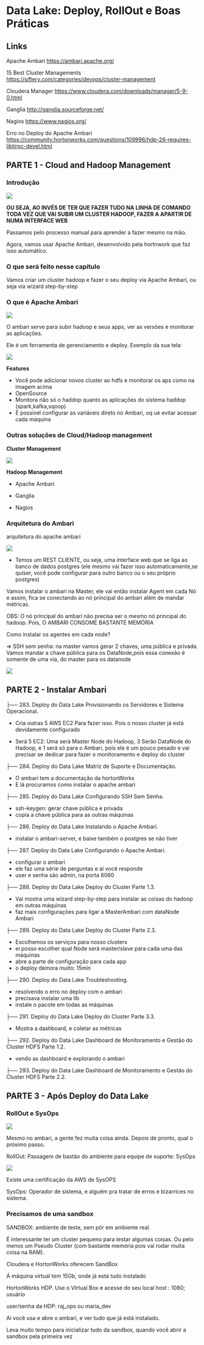 # Data Lake: Deploy, RollOut e Boas Práticas

## Links

Apache Ambari
https://ambari.apache.org/

15 Best Cluster Managements
https://siftery.com/categories/devops/cluster-management

Cloudera Manager
https://www.cloudera.com/downloads/manager/5-9-0.html

Ganglia
http://ganglia.sourceforge.net/

Nagios
https://www.nagios.org/

Erro no Deploy do Apache Ambari
https://community.hortonworks.com/questions/109996/hdp-26-requires-libtirpc-devel.html

## PARTE 1 - Cloud and Hadoop Management

### Introdução

![](/home/rhavel/Documentos/STUDY-PROJECTS/data-engineering-study/ds-academy/formacao-data-enginner/course-02-data-lake/imgs/img-c2-9-01.png)

**OU SEJA, AO INVÉS DE TER QUE FAZER TUDO NA LINHA DE COMANDO TODA VEZ QUE VAI SUBIR UM CLUSTER  HADOOP, FAZER A APARTIR DE NUMA INTERFACE WEB**

Passamos pelo processo manual para aprender a fazer mesmo na mão.

Agora, vamos usar Apache Ambari, desenvolvido pela hortnwork que faz isso automático.

### O que será feito nesse capítulo

Vamos criar um cluster hadoop e fazer o seu deploy via Apache Ambari, ou seja via wizard step-by-step

### O que é Apache Ambari

![](/home/rhavel/Documentos/STUDY-PROJECTS/data-engineering-study/ds-academy/formacao-data-enginner/course-02-data-lake/imgs/img-c2-9-02.png)

O ambari serve para subir hadoop e seus apps, ver as versões e monitorar as aplicações.

Ele é um ferramenta de gerenciamento e deploy. Exemplo da sua tela:

![](/home/rhavel/Documentos/STUDY-PROJECTS/data-engineering-study/ds-academy/formacao-data-enginner/course-02-data-lake/imgs/img-c2-9-03.png)

**Features**

+ Você pode adicionar novos cluster ao hdfs e monitorar os aps como na imagem acima
+ OpenSource
+ Monitora não só o haddop quanto as aplicaçôes do sistema haddop (spark,kafka,sqoop)
+ É possível configurar as variáveis direto no Ambari, oq ue evitar acessar cada máquina

### Outras soluções de Cloud/Hadoop management

**Cluster Management**

![](/home/rhavel/Documentos/STUDY-PROJECTS/data-engineering-study/ds-academy/formacao-data-enginner/course-02-data-lake/imgs/img-c2-9-04.png)

**Hadoop Management**

+ Apache Ambari

+ Ganglia 

+ Nagios

### Arquitetura do Ambari


arquitetura do apache ambari

![](/home/rhavel/Documentos/STUDY-PROJECTS/data-engineering-study/ds-academy/formacao-data-enginner/course-02-data-lake/imgs/img-c2-9-05.png)

+ Temos um REST CLIENTE, ou seja, uma interface web que se liga ao banco de dados postgres (ele mesmo vai fazer isso automaticamente,se quiser, você pode configurar para outro banco ou o seu próprio postgres)

Vamos instalar o ambari na Master, ele vai então instalar Agent em cada Nó e assim, fica se conectando ao nó principal do ambari além de mandar métricas.

OBS: O nó principal do ambari não precisa ser o mesmo nó principal do hadoop. Pois, O AMBARI CONSOME BASTANTE MEMÓRIA

Como instalar os agentes em cada node?

=> SSH sem senha: na master vamos gerar 2 chaves, uma pública e privada. Vamos mandar a chave pública para os DataNode,pois essa conexão é somente de uma via, do master para os datanode

![](/home/rhavel/Documentos/STUDY-PROJECTS/data-engineering-study/ds-academy/formacao-data-enginner/course-02-data-lake/imgs/img-c2-9-06.png)



## PARTE 2 - Instalar Ambari

├── 283. Deploy do Data Lake  Provisionando os Servidores e Sistema Operacional. 
+ Cria outras 5 AWS EC2 Para fazer isso. Pois o nosso cluster já está devidamente configurado

+ Será 5 EC2: Uma será Master Node do Hadoop, 3 Serão DataNode do Hadoop, e 1 será só para o Ambari, pois ele é um pouco pesado e vai precisar se dedicar para fazer o monitoramento e deploy do cluster

  

├── 284. Deploy do Data Lake  Matriz de Suporte e Documentação. 
+ O ambari tem a documentação da hortonWorks
+ E lá procuramos como instalar o apache ambari



├── 285. Deploy do Data Lake  Configurando SSH Sem Senha. 
+ ssh-keygen: gerar chave pública e privada
+ copia a chave pública para as outras máquinas




├── 286. Deploy do Data Lake  Instalando o Apache Ambari. 
+ instalar o ambari-server, e baixe também o postgres se não tiver



├── 287. Deploy do Data Lake  Configurando o Apache Ambari. 
+ configurar o ambari
+ ele faz uma série de perguntas e aí você responde
+ user e senha são admin, na porta 8080




├── 288. Deploy do Data Lake  Deploy do Cluster  Parte 1.3. 
+ Vai mostra uma wizard step-by-step para instalar as coisas do hadoop em outras máquinas 
+ faz mais configurações para ligar a MasterAmbari com dataNode Ambari




├── 289. Deploy do Data Lake  Deploy do Cluster  Parte 2.3. 
+ Escolhemos os serviços para nosso clusters
+ ei posso escolher qual Node será master/slave para cada uma das máquinas
+ abre a parte de configuração para cada app
+ o deploy demora muito: 15min




├── 290. Deploy do Data Lake Troubleshooting. 
+ resolvendo o erro no deploy com o ambari
+ precisava instalar uma lib
+ instale o pacote em todas as máquinas



├── 291. Deploy do Data Lake  Deploy do Cluster  Parte 3.3. 
+ Mostra a dashboard, e coletar as métricas




├── 292. Deploy do Data Lake Dashboard de Monitoramento e Gestão do Cluster HDFS  Parte 1.2. 
+ vendo as dashboard e explorando o ambari



├── 293. Deploy do Data Lake Dashboard de Monitoramento e Gestão do Cluster HDFS  Parte 2.2. 



## PARTE 3 - Após Deploy do Data Lake

### RollOut e SysOps

![](/home/rhavel/Documentos/STUDY-PROJECTS/data-engineering-study/ds-academy/formacao-data-enginner/course-02-data-lake/imgs/img-c2-9-07.png)

Mesmo no ambari, a gente fez muita coisa ainda. Depois de pronto, qual o próximo passo.

RollOut: Passagem de bastão do ambiente para equipe de suporte: SysOps

![](/home/rhavel/Documentos/STUDY-PROJECTS/data-engineering-study/ds-academy/formacao-data-enginner/course-02-data-lake/imgs/img-c2-9-08.png)

Existe uma certificação da AWS de SysOPS

SysOps: Operador de sistema, e alguém pra tratar de erros e bizarrices no sistema.


### Precisamos de uma sandbox

SANDBOX: ambiente de teste, sem pôr em ambiente real.

É interessante ter um cluster pequeno para testar algumas coisas. Ou pelo menos um Pseudo Cluster (com bastante memória pois vai rodar muita coisa na RAM).

Cloudera e HortonWorks oferecem SandBox

Á máquina virtual tem 15Gb, onde já está tudo instalado

HortonWorks HDP. Use o VIrtual Box e acesse do seu local host : 1080; usuário

user/senha da HDP: raj_ops ou maria_dev

Ai você usa e abre o ambari, e ver tudo que já está instalado.

Leva muito tempo para inicializar tudo da sandbox, quando você abrir a sandbox pela primeira vez



